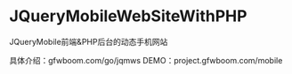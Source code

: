 # JQueryMobileWebSiteWithPHP
JQueryMobile前端&amp;PHP后台的动态手机网站

具体介绍：gfwboom.com/go/jqmws
DEMO：project.gfwboom.com/mobile
